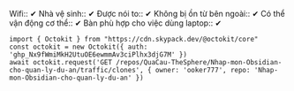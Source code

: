 Wifi:: ✔
Nhà vệ sinh:: ✔
Được nói to:: ✔
Không bị ồn từ bên ngoài:: ✔
Có thể vận động cơ thể:: ✔
Bàn phù hợp cho việc dùng laptop:: ✔
```dataviewjs
import { Octokit } from "https://cdn.skypack.dev/@octokit/core"
const octokit = new Octokit({ auth: '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' })
await octokit.request('GET /repos/QuaCau-TheSphere/Nhap-mon-Obsidian-cho-quan-ly-du-an/traffic/clones', { owner: 'ooker777', repo: 'Nhap-mon-Obsidian-cho-quan-ly-du-an' })
```
